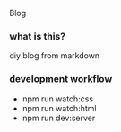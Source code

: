 Blog

### what is this?
diy blog from markdown

### development workflow
- npm run watch:css
- npm run watch:html
- npm run dev:server
